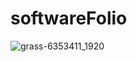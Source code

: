 # softwareFolio

![grass-6353411_1920](https://user-images.githubusercontent.com/66113729/123883552-3e5b1880-d984-11eb-8bd8-5584cfdef1f2.jpg)

